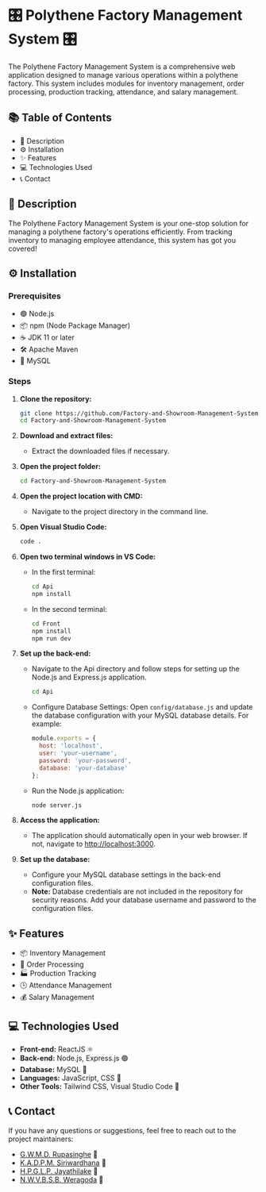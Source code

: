 # 🎛️ Polythene Factory Management System 🎛️

The Polythene Factory Management System is a comprehensive web application designed to manage various operations within a polythene factory. This system includes modules for inventory management, order processing, production tracking, attendance, and salary management.

## 📚 Table of Contents
- 📝 Description
- ⚙️ Installation
- ✨ Features
- 💻 Technologies Used
- 📞 Contact

## 📝 Description
The Polythene Factory Management System is your one-stop solution for managing a polythene factory's operations efficiently. From tracking inventory to managing employee attendance, this system has got you covered!

## ⚙️ Installation

### Prerequisites
- 🟢 Node.js
- 📦 npm (Node Package Manager)
- ☕ JDK 11 or later
- 🛠️ Apache Maven
- 🐬 MySQL

### Steps
1. **Clone the repository:**
   ```bash
   git clone https://github.com/Factory-and-Showroom-Management-System/Factory-and-Showroom-Management-System.git
   cd Factory-and-Showroom-Management-System
   ```

2. **Download and extract files:**
   - Extract the downloaded files if necessary.

3. **Open the project folder:**
   ```bash
   cd Factory-and-Showroom-Management-System
   ```

4. **Open the project location with CMD:**
   - Navigate to the project directory in the command line.

5. **Open Visual Studio Code:**
   ```bash
   code .
   ```

6. **Open two terminal windows in VS Code:**
   - In the first terminal:
     ```bash
     cd Api
     npm install
     ```
   - In the second terminal:
     ```bash
     cd Front
     npm install
     npm run dev
     ```

7. **Set up the back-end:**
   - Navigate to the Api directory and follow steps for setting up the Node.js and Express.js application.
     ```bash
     cd Api
     ```
   - Configure Database Settings:
     Open `config/database.js` and update the database configuration with your MySQL database details. For example:
     ```javascript
     module.exports = {
       host: 'localhost',
       user: 'your-username',
       password: 'your-password',
       database: 'your-database'
     };
     ```

   - Run the Node.js application:
     ```bash
     node server.js
     ```

8. **Access the application:**
   - The application should automatically open in your web browser. If not, navigate to [http://localhost:3000](http://localhost:3000).

9. **Set up the database:**
   - Configure your MySQL database settings in the back-end configuration files.
   - **Note:** Database credentials are not included in the repository for security reasons. Add your database username and password to the configuration files.

## ✨ Features
- 📦 Inventory Management
- 📝 Order Processing
- 🏭 Production Tracking
- 🕒 Attendance Management
- 💰 Salary Management

## 💻 Technologies Used
- **Front-end:** ReactJS ⚛️
- **Back-end:** Node.js, Express.js 🟢
- **Database:** MySQL 🐬
- **Languages:** JavaScript, CSS 📜
- **Other Tools:** Tailwind CSS, Visual Studio Code 🎨

## 📞 Contact
If you have any questions or suggestions, feel free to reach out to the project maintainers:
- [G.W.M.D. Rupasinghe](https://www.linkedin.com/in/gwmd-rupasinghe) 🌟
- [K.A.D.P.M. Siriwardhana](https://www.linkedin.com/in/kadpm-siriwardhana) 🌟
- [H.P.G.L.P. Jayathilake](https://www.linkedin.com/in/hpglp-jayathilake) 🌟
- [N.W.V.B.S.B. Weragoda](https://www.linkedin.com/in/nwvsb-weragoda) 🌟

